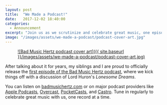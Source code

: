 ```yaml
---
layout: post
title:  "We Made a Podcast!"
date:   2017-12-02 18:40:00
categories:
  - Announcement
excerpt: "Join us as we scrutinize and celebrate great music, one episode at a time"
image: "/images/assets/we-made-a-podcast/podcast-cover-art.jpg"
---
```


<figure markdown="1" class="inline shadow">
<a href="https://badmusichertz.com/post/lonesome-dreams">
![Bad Music Hertz podcast cover art]({{ site.baseurl }}/images/assets/we-made-a-podcast/podcast-cover-art.jpg)
</a>
</figure>

After talking about it for years, my siblings and I are proud to officially release the [first episode of the Bad Music Hertz podcast](https://badmusichertz.com/post/lonesome-dreams), where we kick things off with a discussion of Lord Huron's *Lonesome Dreams*.

You can listen on [badmusichertz.com](https://badmusichertz.com/post/lonesome-dreams) or on major podcast providers like [Apple Podcasts](https://itunes.apple.com/us/podcast/bad-music-hertz/id1319023897?mt=2), [Overcast](https://overcast.fm/itunes1319023897/bad-music-hertz), [PocketCasts](http://pca.st/CW0I), and [Castro](https://castro.fm/podcast/646cabb9-ef9d-4d37-bef1-b5006a17c44a). Tune in regularly to celebrate great music with us, one record at a time.